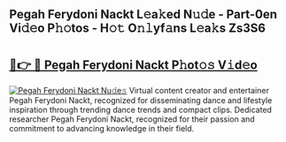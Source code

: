## Pegah Ferydoni Nackt L𝚎a𝚔ed N𝚞𝚍e - Part-0en Vi𝚍𝚎o P𝚑𝚘tos - H𝚘𝚝 O𝚗𝚕yf𝚊ns L𝚎a𝚔s Zs3S6

# <h2><a href="http://kfadrc.oniu.top/?m=Pegah+Ferydoni+Nackt">🔗👉 🔴 Pegah Ferydoni Nackt P𝚑ot𝚘𝚜 V𝚒d𝚎o</a></h2>

[![Pegah Ferydoni Nackt Nu𝚍e𝚜](https://i.imgur.com/0qMVB7G.gif)](http://kfadrc.oniu.top/?m=Pegah+Ferydoni+Nackt)
Virtual content creator and entertainer Pegah Ferydoni Nackt, recognized for disseminating dance and lifestyle inspiration through trending dance trends and compact clips. Dedicated researcher Pegah Ferydoni Nackt, recognized for their passion and commitment to advancing knowledge in their field.  
